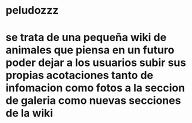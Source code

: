 
# peludozzz
se trata de una pequeña wiki de animales que piensa en un futuro poder dejar a los usuarios subir sus propias acotaciones
tanto de infomacion como fotos a la seccion de galeria como nuevas secciones de la wiki
=======
